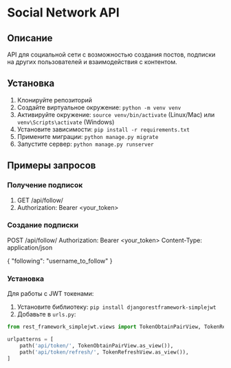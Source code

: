 # Social Network API

## Описание
API для социальной сети с возможностью создания постов, подписки на других пользователей и взаимодействия с контентом.

## Установка
1. Клонируйте репозиторий
2. Создайте виртуальное окружение: `python -m venv venv`
3. Активируйте окружение: `source venv/bin/activate` (Linux/Mac) или `venv\Scripts\activate` (Windows)
4. Установите зависимости: `pip install -r requirements.txt`
5. Примените миграции: `python manage.py migrate`
6. Запустите сервер: `python manage.py runserver`

## Примеры запросов

### Получение подписок

1. GET /api/follow/
2. Authorization: Bearer <your_token>


### Создание подписки


POST /api/follow/
Authorization: Bearer <your_token>
Content-Type: application/json

{
"following": "username_to_follow"
}


### Установка
Для работы с JWT токенами:
1. Установите библиотеку: `pip install djangorestframework-simplejwt`
2. Добавьте в `urls.py`:
```python
from rest_framework_simplejwt.views import TokenObtainPairView, TokenRefreshView

urlpatterns = [
    path('api/token/', TokenObtainPairView.as_view()),
    path('api/token/refresh/', TokenRefreshView.as_view()),
]

